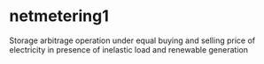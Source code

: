 # netmetering1
Storage arbitrage operation under equal buying and selling price of electricity in presence of inelastic load and renewable generation
